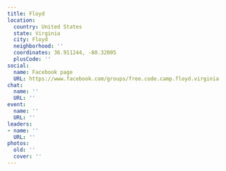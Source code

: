 ```yaml
---
title: Floyd
location:
  country: United States
  state: Virginia
  city: Floyd
  neighborhood: ''
  coordinates: 36.911244, -80.32005
  plusCode: ''
social:
  name: Facebook page
  URL: https://www.facebook.com/groups/free.code.camp.floyd.virginia
chat:
  name: ''
  URL: ''
event:
  name: ''
  URL: ''
leaders:
- name: ''
  URL: ''
photos:
  old: ''
  cover: ''
---
```

